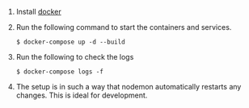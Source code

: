 1. Install [docker](http://docker.com)
2. Run the following command to start the containers and services.

    ```
    $ docker-compose up -d --build
    ```

3. Run the following to check the logs

    ```
    $ docker-compose logs -f
    ```

4. The setup is in such a way that nodemon automatically restarts any changes. This is ideal for development.
